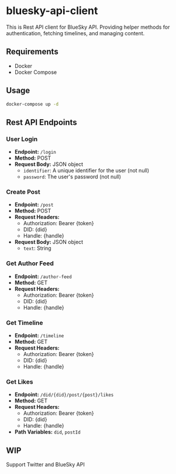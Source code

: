 # bluesky-api-client
This is Rest API client for BlueSky API.
Providing helper methods for authentication, fetching timelines, and managing content.

## Requirements
- Docker
- Docker Compose

## Usage
```bash
docker-compose up -d
```

## Rest API Endpoints

### User Login
- **Endpoint:** `/login`
- **Method:** POST
- **Request Body:** JSON object
  - `identifier`: A unique identifier for the user (not null)
  - `password`: The user's password (not null)

### Create Post
- **Endpoint:** `/post`
- **Method:** POST
- **Request Headers:**
  - Authorization: Bearer {token}
  - DID: {did}
  - Handle: {handle}
- **Request Body:** JSON object
    - `text`: String

### Get Author Feed
- **Endpoint:** `/author-feed`
- **Method:** GET
- **Request Headers:**
  - Authorization: Bearer {token}
  - DID: {did}
  - Handle: {handle}

### Get Timeline
- **Endpoint:** `/timeline`
- **Method:** GET
- **Request Headers:**
  - Authorization: Bearer {token}
  - DID: {did}
  - Handle: {handle}

### Get Likes
- **Endpoint:** `/did/{did}/post/{post}/likes`
- **Method:** GET
- **Request Headers:**
  - Authorization: Bearer {token}
  - DID: {did}
  - Handle: {handle}
- **Path Variables:** `did`, `postId`

## WIP
Support Twitter and BlueSky API
